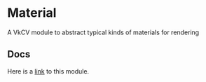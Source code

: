 # Material

A VkCV module to abstract typical kinds of materials for rendering

## Docs

Here is a [link](https://vkcv.de/branch/96-dokumentation-vervollstandigen/group__vkcv__asset.html) to this module.
